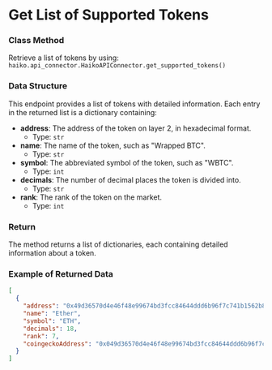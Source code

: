 # Get List of Supported Tokens

### Class Method
Retrieve a list of tokens by using:
`haiko.api_connector.HaikoAPIConnector.get_supported_tokens()`

### Data Structure
This endpoint provides a list of tokens with detailed information. Each entry in the returned list is a dictionary containing:
- **address**: The address of the token on layer 2, in hexadecimal format.
  - Type: `str`
- **name**: The name of the token, such as "Wrapped BTC".
  - Type: `str`
- **symbol**: The abbreviated symbol of the token, such as "WBTC".
  - Type: `int`
- **decimals**: The number of decimal places the token is divided into.
  - Type: `str`
- **rank**: The rank of the token on the market.
  - Type: `int`

### Return
The method returns a list of dictionaries, each containing detailed information about a token.

### Example of Returned Data
```json
[
  {
    "address": "0x49d36570d4e46f48e99674bd3fcc84644ddd6b96f7c741b1562b82f9e004dc7",
    "name": "Ether",
    "symbol": "ETH",
    "decimals": 18,
    "rank": 7,
    "coingeckoAddress": "0x049d36570d4e46f48e99674bd3fcc84644ddd6b96f7c741b1562b82f9e004dc7"
  }
]
```
